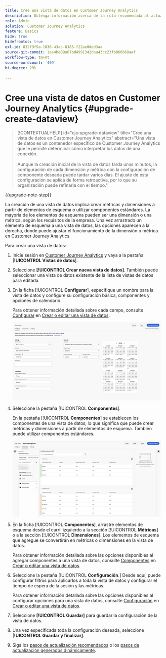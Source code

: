 ```yaml
---
title: Cree una vista de datos en Customer Journey Analytics
description: Obtenga información acerca de la ruta recomendada al actualizar de Adobe Analytics a Customer Journey Analytics
role: Admin
solution: Customer Journey Analytics
feature: Basics
hide: true
hidefromtoc: true
exl-id: 832f3f9a-1836-43ac-8185-f22ae0ded3aa
source-git-commit: 1ae4be09a07bd4991342daa43cc23fb966b68aaf
workflow-type: tm+mt
source-wordcount: '409'
ht-degree: 29%

---
```


# Cree una vista de datos en Customer Journey Analytics {#upgrade-create-dataview}

<!-- markdownlint-disable MD034 -->

>[!CONTEXTUALHELP]
>id="cja-upgrade-dataview"
>title="Cree una vista de datos en Customer Journey Analytics"
>abstract="Una vista de datos es un contenedor específico de Customer Journey Analytics que le permite determinar cómo interpretar los datos de una conexión.<br><br>Aunque la creación inicial de la vista de datos tarda unos minutos, la configuración de cada dimensión y métrica con la configuración de componente deseada puede tardar varios días. El ajuste de esta configuración se aplica de forma retroactiva, por lo que su organización puede refinarla con el tiempo."

<!-- markdownlint-enable MD034 -->

{{upgrade-note-step}}

<!-- Should we single source this instead of duplicate it? The following steps were copied from: /help/data-views/create-dataview.md -->

La creación de una vista de datos implica crear métricas y dimensiones a partir de elementos de esquema o utilizar componentes estándares. La mayoría de los elementos de esquema pueden ser una dimensión o una métrica, según los requisitos de la empresa. Una vez arrastrado un elemento de esquema a una vista de datos, las opciones aparecen a la derecha, donde puede ajustar el funcionamiento de la dimensión o métrica en Customer Journey Analytics.

Para crear una vista de datos:

1. Inicie sesión en [Customer Journey Analytics](https://analytics.adobe.com) y vaya a la pestaña **[!UICONTROL Vistas de datos]**.

1. Seleccione **[!UICONTROL Crear nueva vista de datos]**. También puede seleccionar una vista de datos existente de la lista de vistas de datos para editarla.

1. En la ficha [!UICONTROL **Configurar**], especifique un nombre para la vista de datos y configure su configuración básica, componentes y opciones de calendario.

   Para obtener información detallada sobre cada campo, consulte [Configurar](/help/data-views/create-dataview.md#configure) en [Crear o editar una vista de datos](/help/data-views/create-dataview.md).

   ![Configuración de una vista de datos](assets/dataview-configure.png)

1. Seleccione la pestaña [!UICONTROL **Componentes**].

   En la pestaña [!UICONTROL **Componentes**] se establecen los componentes de una vista de datos, lo que significa que puede crear métricas y dimensiones a partir de elementos de esquema. También puede utilizar componentes estándares.

   ![Pestaña Componentes](assets/dataview-components.png)

1. En la ficha [!UICONTROL **Componentes**], arrastre elementos de esquema desde el carril izquierdo a la sección [!UICONTROL **Métricas**] o a la sección [!UICONTROL **Dimensiones**]. Los elementos de esquema que agregue se convertirán en métricas o dimensiones en la vista de datos.

   Para obtener información detallada sobre las opciones disponibles al agregar componentes a una vista de datos, consulte [Componentes](/help/data-views/create-dataview.md#components) en [Crear o editar una vista de datos](/help/data-views/create-dataview.md).

1. Seleccione la pestaña [!UICONTROL **Configuración.**] Desde aquí, puede configurar filtros para aplicarlos a toda la vista de datos y configurar el tiempo de espera de la sesión y las métricas.

   Para obtener información detallada sobre las opciones disponibles al configurar opciones para una vista de datos, consulte [Configuración](/help/data-views/create-dataview.md#settings) en [Crear o editar una vista de datos](/help/data-views/create-dataview.md).

1. Seleccione **[!UICONTROL Guardar]** para guardar la configuración de la vista de datos.

1. Una vez especificada toda la configuración deseada, seleccione **[!UICONTROL Guardar y finalizar]**.

1. Siga los [pasos de actualización recomendados](/help/getting-started/cja-upgrade/cja-upgrade-recommendations.md#recommended-upgrade-steps-for-most-organizations) o los [pasos de actualización generados dinámicamente](https://gigazelle.github.io/cja-ttv/).
